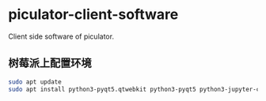 # piculator-client-software
Client side software of piculator.



## 树莓派上配置环境

```bash
sudo apt update
sudo apt install python3-pyqt5.qtwebkit python3-pyqt5 python3-jupyter-console

```